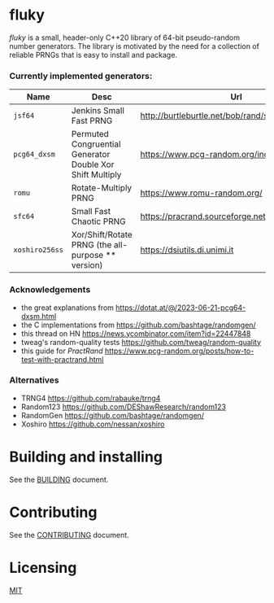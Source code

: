 # fluky

_fluky_ is a small, header-only C++20 library of 64-bit pseudo-random number generators. The library is motivated by the need for a collection of reliable PRNGs that is easy to install and package.

### Currently implemented generators:

| Name | Desc | Url |
|------|------|-----|
| `jsf64` | Jenkins Small Fast PRNG | http://burtleburtle.net/bob/rand/smallprng.html |
| `pcg64_dxsm` | Permuted Congruential Generator Double Xor Shift Multiply | https://www.pcg-random.org/index.html |
| `romu` | Rotate-Multiply PRNG | https://www.romu-random.org/ |
| `sfc64` | Small Fast Chaotic PRNG | https://pracrand.sourceforge.net/RNG_engines.txt |
| `xoshiro256ss` | Xor/Shift/Rotate PRNG (the all-purpose ** version) | https://dsiutils.di.unimi.it |

### Acknowledgements

- the great explanations from https://dotat.at/@/2023-06-21-pcg64-dxsm.html
- the C implementations from https://github.com/bashtage/randomgen/
- this thread on HN https://news.ycombinator.com/item?id=22447848
- tweag's random-quality tests https://github.com/tweag/random-quality
- this guide for _PractRand_ https://www.pcg-random.org/posts/how-to-test-with-practrand.html

### Alternatives

- TRNG4 https://github.com/rabauke/trng4
- Random123 https://github.com/DEShawResearch/random123
- RandomGen https://github.com/bashtage/randomgen/
- Xoshiro https://github.com/nessan/xoshiro


# Building and installing

See the [BUILDING](BUILDING.md) document.

# Contributing

See the [CONTRIBUTING](CONTRIBUTING.md) document.

# Licensing

[MIT](LICENSE)